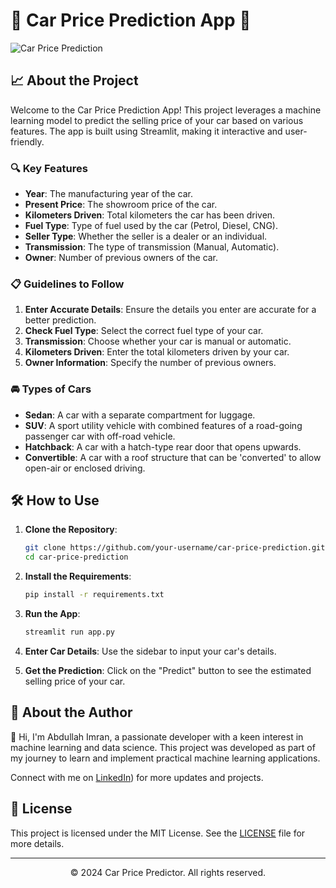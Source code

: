 # 🚗 Car Price Prediction App 🚗

![Car Price Prediction](https://media.giphy.com/media/1zRfp0Jwsag4yPekP4/giphy.gif)

## 📈 About the Project

Welcome to the Car Price Prediction App! This project leverages a machine learning model to predict the selling price of your car based on various features. The app is built using Streamlit, making it interactive and user-friendly.

### 🔍 Key Features

- **Year**: The manufacturing year of the car.
- **Present Price**: The showroom price of the car.
- **Kilometers Driven**: Total kilometers the car has been driven.
- **Fuel Type**: Type of fuel used by the car (Petrol, Diesel, CNG).
- **Seller Type**: Whether the seller is a dealer or an individual.
- **Transmission**: The type of transmission (Manual, Automatic).
- **Owner**: Number of previous owners of the car.

### 📋 Guidelines to Follow

1. **Enter Accurate Details**: Ensure the details you enter are accurate for a better prediction.
2. **Check Fuel Type**: Select the correct fuel type of your car.
3. **Transmission**: Choose whether your car is manual or automatic.
4. **Kilometers Driven**: Enter the total kilometers driven by your car.
5. **Owner Information**: Specify the number of previous owners.

### 🚘 Types of Cars

- **Sedan**: A car with a separate compartment for luggage.
- **SUV**: A sport utility vehicle with combined features of a road-going passenger car with off-road vehicle.
- **Hatchback**: A car with a hatch-type rear door that opens upwards.
- **Convertible**: A car with a roof structure that can be 'converted' to allow open-air or enclosed driving.

## 🛠️ How to Use

1. **Clone the Repository**:
    ```sh
    git clone https://github.com/your-username/car-price-prediction.git
    cd car-price-prediction
    ```

2. **Install the Requirements**:
    ```sh
    pip install -r requirements.txt
    ```

3. **Run the App**:
    ```sh
    streamlit run app.py
    ```

4. **Enter Car Details**: Use the sidebar to input your car's details.
5. **Get the Prediction**: Click on the "Predict" button to see the estimated selling price of your car.


## 📝 About the Author

👋 Hi, I'm Abdullah Imran, a passionate developer with a keen interest in machine learning and data science. This project was developed as part of my journey to learn and implement practical machine learning applications.

Connect with me on [LinkedIn]([https://www.linkedin.com/in/abdullah-mir-211658230/])) for more updates and projects.

## 📜 License

This project is licensed under the MIT License. See the [LICENSE](LICENSE) file for more details.

---

<p align="center">&copy; 2024 Car Price Predictor. All rights reserved.</p>
